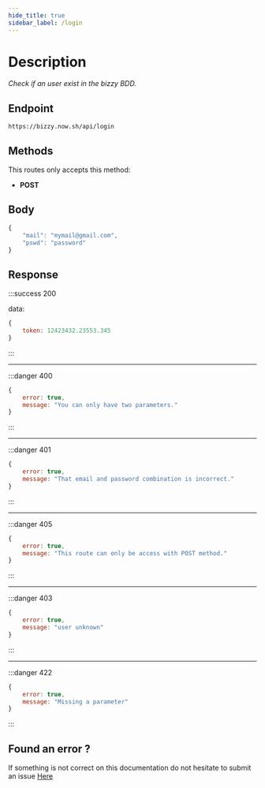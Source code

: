 ```yaml
---
hide_title: true
sidebar_label: /login
---
```


# Description
*Check if an user exist in the bizzy BDD.*

## Endpoint
```
https://bizzy.now.sh/api/login
```

## Methods
This routes only accepts this method:

* **POST**


## Body
```js
{
    "mail": "mymail@gmail.com",
    "pswd": "password"
}
```

## Response
:::success 200

data:
```js
{
    token: 12423432.23553.345
}
```
:::

---

:::danger 400
```js
{
    error: true,
    message: "You can only have two parameters."
}
```
:::

---

:::danger 401
```js
{
    error: true,
    message: "That email and password combination is incorrect."
}
```
:::

---

:::danger 405
```js
{
    error: true,
    message: "This route can only be access with POST method."
}
```
:::

---

:::danger 403
```js
{
    error: true,
    message: "user unknown"
}
```
:::

---

:::danger 422
```js
{
    error: true,
    message: "Missing a parameter"
}
```
:::

## Found an error ?
If something is not correct on this documentation do not hesitate to submit an issue [Here](https://github.com/luctst/bizzy-docs/issues)